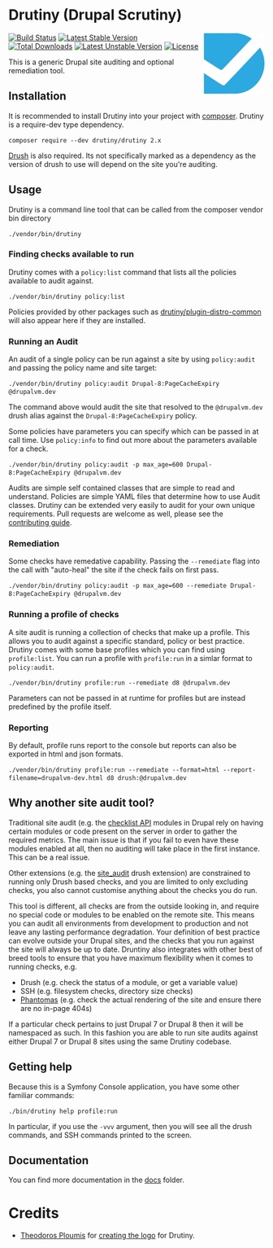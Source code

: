 # Drutiny (Drupal Scrutiny)

<img src="assets/logo.png" alt="Drutiny logo" align="right"/>

[![Build Status](https://travis-ci.org/drutiny/drutiny.svg?branch=2.x)](https://travis-ci.org/drutiny/drutiny) [![Latest Stable Version](https://poser.pugx.org/drutiny/drutiny/v/stable)](https://packagist.org/drutiny/drutiny) [![Total Downloads](https://poser.pugx.org/drutiny/drutiny/downloads)](https://packagist.org/drutiny/drutiny) [![Latest Unstable Version](https://poser.pugx.org/drutiny/drutiny/v/unstable)](https://packagist.org/drutiny/drutiny) [![License](https://poser.pugx.org/drutiny/drutiny/license)](https://packagist.org/drutiny/drutiny)

This is a generic Drupal site auditing and optional remediation tool.

## Installation
It is recommended to install Drutiny into your project with [composer](https://getcomposer.org). Drutiny is a require-dev type dependency.

```
composer require --dev drutiny/drutiny 2.x
```

[Drush](http://www.drush.org/en/master/) is also required. Its not specifically marked as a dependency as the version of drush to use will depend on the site you're auditing.

## Usage
Drutiny is a command line tool that can be called from the composer vendor bin directory

```
./vendor/bin/drutiny
```

### Finding checks available to run
Drutiny comes with a `policy:list` command that lists all the policies available to audit against.

```
./vendor/bin/drutiny policy:list
```

Policies provided by other packages such as [drutiny/plugin-distro-common](https://github.com/drutiny/plugin-distro-common) will also appear here if they are installed.

### Running an Audit
An audit of a single policy can be run against a site by using `policy:audit` and passing the policy name and site target:

```
./vendor/bin/drutiny policy:audit Drupal-8:PageCacheExpiry @drupalvm.dev
```

The command above would audit the site that resolved to the `@drupalvm.dev` drush alias against the `Drupal-8:PageCacheExpiry` policy.

Some policies have parameters you can specify which can be passed in at call time. Use `policy:info` to find out more about the parameters available for a check.

```
./vendor/bin/drutiny policy:audit -p max_age=600 Drupal-8:PageCacheExpiry @drupalvm.dev
```

Audits are simple self contained classes that are simple to read and understand. Policies are simple YAML files that determine how to use Audit classes. Drutiny can be extended very easily to audit for your own unique requirements. Pull requests are welcome as well, please see the [contributing guide](./CONTRIBUTING.md).

### Remediation
Some checks have remedative capability. Passing the `--remediate` flag into the call with "auto-heal" the site if the check fails on first pass.

```
./vendor/bin/drutiny policy:audit -p max_age=600 --remediate Drupal-8:PageCacheExpiry @drupalvm.dev
```

### Running a profile of checks
A site audit is running a collection of checks that make up a profile. This allows you to audit against a specific standard, policy or best practice. Drutiny comes with some base profiles which you can find using `profile:list`. You can run a profile with `profile:run` in a simlar format to `policy:audit`.

```
./vendor/bin/drutiny profile:run --remediate d8 @drupalvm.dev
```

Parameters can not be passed in at runtime for profiles but are instead predefined by the profile itself.

### Reporting
By default, profile runs report to the console but reports can also be exported in html and json formats.

```
./vendor/bin/drutiny profile:run --remediate --format=html --report-filename=drupalvm-dev.html d8 drush:@drupalvm.dev
```

## Why another site audit tool?

Traditional site audit (e.g. the [checklist API](https://www.drupal.org/project/checklistapi) modules in Drupal rely on having certain modules or code present on the server in order to gather the required metrics. The main issue is that if you fail to even have these modules enabled at all, then no auditing will take place in the first instance. This can be a real issue.

Other extensions (e.g. the [site_audit](https://www.drupal.org/project/site_audit) drush extension) are constrained to running only Drush based checks, and you are limited to only excluding checks, you also cannot customise anything about the checks you do run.

This tool is different, all checks are from the outside looking in, and require no special code or modules to be enabled on the remote site. This means you can audit all environments from development to production and not leave any lasting performance degradation. Your definition of best practice can evolve outside your Drupal sites, and the checks that you run against the site will always be up to date. Druntiny also integrates with other best of breed tools to ensure that you have maximum flexibility when it comes to running checks, e.g.

* Drush (e.g. check the status of a module, or get a variable value)
* SSH (e.g. filesystem checks, directory size checks)
* [Phantomas](https://github.com/macbre/phantomas) (e.g. check the actual rendering of the site and ensure there are no in-page 404s)

If a particular check pertains to just Drupal 7 or Drupal 8 then it will be namespaced as such. In this fashion you are able to run site audits against either Drupal 7 or Drupal 8 sites using the same Drutiny codebase.


## Getting help

Because this is a Symfony Console application, you have some other familiar commands:

```
./bin/drutiny help profile:run
```

In particular, if you use the `-vvv` argument, then you will see all the drush commands, and SSH commands printed to the screen.

## Documentation

You can find more documentation in the [docs](https://github.com/drutiny/drutiny/tree/2.x/docs) folder.

# Credits

* [Theodoros Ploumis](https://github.com/theodorosploumis) for [creating the logo](https://github.com/seanhamlin/drutiny/issues/79) for Drutiny.
